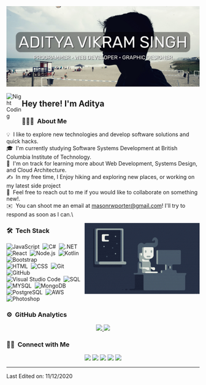 ![Aditya Vikram Singh Banner](https://raw.githubusercontent.com/AVS1508/AVS1508/master/assets/Aditya%20Vikram%20Singh%20Banner.jpg)

<img alt="Night Coding" src="./assets/Hand%20Wave.gif" width='40' align="left"/><h2>Hey there! I'm Aditya</h2>

<!-- ## 👋 &nbsp;Hey there! I'm Mason -->

### 👨🏻‍💻 &nbsp;About Me

💡 &nbsp;I like to explore new technologies and develop software solutions and quick hacks.\
🎓 &nbsp;I'm currently studying Software Systems Development at British Columbia Institute of Technology.\
🌱 &nbsp;I'm on track for learning more about Web Development, Systems Design, and Cloud Architecture.\
✍️ &nbsp;In my free time, I Enjoy hiking and exploring new places, or working on my latest side project\
💬 &nbsp;Feel free to reach out to me if you would like to collaborate on something new!.\
✉️ &nbsp;You can shoot me an email at masonrwporter@gmail.com! I'll try to respond as soon as I can.\

<img alt="Night Coding" src="https://raw.githubusercontent.com/AVS1508/AVS1508/master/assets/Night-Coding.gif" align="right"/>

### 🛠 &nbsp;Tech Stack

![JavaScript](https://img.shields.io/badge/-JavaScript-05122A?style=flat&logo=javascript)&nbsp;
![C#](https://img.shields.io/badge/-C%23-rgb(5%2C%2018%2C%2042))&nbsp;
![.NET](https://img.shields.io/badge/-.NET-rgb(5%2C%2018%2C%2042))&nbsp;
![React](https://img.shields.io/badge/-React-05122A?style=flat&logo=react)&nbsp;
![Node.js](https://img.shields.io/badge/-Node.js-05122A?style=flat&logo=node.js)&nbsp;
![Kotlin](https://img.shields.io/badge/-Kotlin-rgb(5%2C%2018%2C%2042))&nbsp;
![Bootstrap](https://img.shields.io/badge/-Bootstrap-05122A?style=flat&logo=bootstrap&logoColor=563D7C)\
![HTML](https://img.shields.io/badge/-HTML-05122A?style=flat&logo=HTML5)&nbsp;
![CSS](https://img.shields.io/badge/-CSS-05122A?style=flat&logo=CSS3&logoColor=1572B6)&nbsp;
![Git](https://img.shields.io/badge/-Git-05122A?style=flat&logo=git)&nbsp;
![GitHub](https://img.shields.io/badge/-GitHub-05122A?style=flat&logo=github)&nbsp;
![Visual Studio Code](https://img.shields.io/badge/-Visual%20Studio%20Code-05122A?style=flat&logo=visual-studio-code&logoColor=007ACC)&nbsp;
![SQL](https://img.shields.io/badge/-SQL-rgb(5%2C%2018%2C%2042))&nbsp;
![MYSQL](https://img.shields.io/badge/-MYSQL-rgb(5%2C%2018%2C%2042))&nbsp;
![MongoDB](https://img.shields.io/badge/-MongoDB-rgb(5%2C%2018%2C%2042))&nbsp;
![PostgreSQL](https://img.shields.io/badge/-PostgreSQL-rgb(5%2C%2018%2C%2042))&nbsp;
![AWS](https://img.shields.io/badge/-AWS-rgb(5%2C%2018%2C%2042))&nbsp;
![Photoshop](https://img.shields.io/badge/-Photoshop-05122A?style=flat&logo=adobe-photoshop)&nbsp;


### ⚙️ &nbsp;GitHub Analytics

<p align="center">
<a href="https://github.com/Mbarry22">
  <img height="180em" src="https://github-readme-stats-eight-theta.vercel.app/api?username=Mbarry22&show_icons=true&theme=algolia&include_all_commits=true&count_private=true"/>
  <img height="180em" src="https://github-readme-stats-eight-theta.vercel.app/api/top-langs/?username=Mbarry22&layout=compact&langs_count=8&theme=algolia"/>
</a>
</p>

### 🤝🏻 &nbsp;Connect with Me

<p align="center">
<a href="https://www.masonporter.ca"><img src="https://img.shields.io/badge/-masonporter.ca-3423A6?style=flat&logo=Google-Chrome&logoColor=white"/></a>
<a href="https://linkedin.com/in/mason-porter-b3561b1b5"><img src="https://img.shields.io/badge/-Mason%20%20Porter-b3561b1b5?style=flat&logo=Linkedin&logoColor=white"/></a>
<a href="masonrwporter@gmail.com"><img src="https://img.shields.io/badge/-masonrwporter@gmail.com-D14836?style=flat&logo=Gmail&logoColor=white"/></a>
<a href="https://instagram.com/_masonporter_"><img src="https://img.shields.io/badge/-__@masonporter__-E4405F?style=flat&logo=Instagram&logoColor=white"/></a>
<a href="https://facebook.com/mason.porter.775"><img src="https://img.shields.io/badge/-@masonporter-1877F2?style=flat&logo=Facebook&logoColor=white"/></a>

</p>

-----

Last Edited on: 11/12/2020
